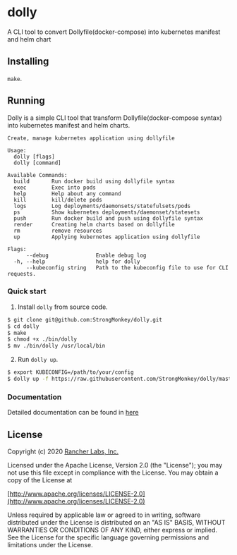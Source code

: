 dolly
========

A CLI tool to convert Dollyfile(docker-compose) into kubernetes manifest and helm chart

## Installing

`make`.

## Running

Dolly is a simple CLI tool that transform Dollyfile(docker-compose syntax) into kubernetes manifest and helm charts.

```text
Create, manage kubernetes application using dollyfile

Usage:
  dolly [flags]
  dolly [command]

Available Commands:
  build       Run docker build using dollyfile syntax
  exec        Exec into pods
  help        Help about any command
  kill        kill/delete pods
  logs        Log deployments/daemonsets/statefulsets/pods
  ps          Show kubernetes deployments/daemonset/statesets
  push        Run docker build and push using dollyfile syntax
  render      Creating helm charts based on dollyfile
  rm          remove resources
  up          Applying kubernetes application using dollyfile

Flags:
      --debug               Enable debug log
  -h, --help                help for dolly
      --kubeconfig string   Path to the kubeconfig file to use for CLI requests.

```

### Quick start

1. Install `dolly` from source code.

```bash
$ git clone git@github.com:StrongMonkey/dolly.git
$ cd dolly
$ make
$ chmod +x ./bin/dolly
$ mv ./bin/dolly /usr/local/bin
```

2. Run `dolly up`.

```bash
$ export KUBECONFIG=/path/to/your/config
$ dolly up -f https://raw.githubusercontent.com/StrongMonkey/dolly/master/example/Dollyfile 
```

### Documentation

Detailed documentation can be found in [here](https://dolly.do.rancher.space)

## License
Copyright (c) 2020 [Rancher Labs, Inc.](http://rancher.com)

Licensed under the Apache License, Version 2.0 (the "License");
you may not use this file except in compliance with the License.
You may obtain a copy of the License at

[http://www.apache.org/licenses/LICENSE-2.0](http://www.apache.org/licenses/LICENSE-2.0)

Unless required by applicable law or agreed to in writing, software
distributed under the License is distributed on an "AS IS" BASIS,
WITHOUT WARRANTIES OR CONDITIONS OF ANY KIND, either express or implied.
See the License for the specific language governing permissions and
limitations under the License.

